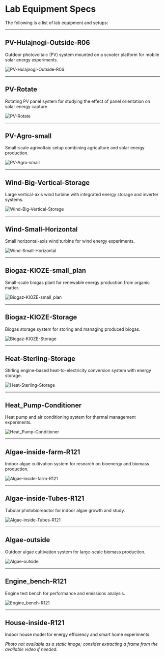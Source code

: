 # Lab Equipment Specs

The following is a list of lab equipment and setups:

---

## PV-Hulajnogi-Outside-R06
Outdoor photovoltaic (PV) system mounted on a scooter platform for mobile solar energy experiments.

![PV-Hulajnogi-Outside-R06](/labs/1.1.%20PV-Hulajnogi-Outside-R06/1.1.1%20PV-Hulajnogi.jpg)

---

## PV-Rotate
Rotating PV panel system for studying the effect of panel orientation on solar energy capture.

![PV-Rotate](/labs/1.2.%20PV-Rotate/1.2.1.%20PV-Rotate.jpg)

---

## PV-Agro-small
Small-scale agrivoltaic setup combining agriculture and solar energy production.

![PV-Agro-small](/labs/1.3.%20PV-Agro-small/1.3.%20PV-Agro-small.jpg)

---

## Wind-Big-Vertical-Storage
Large vertical-axis wind turbine with integrated energy storage and inverter systems.

![Wind-Big-Vertical-Storage](/labs/2.1.%20Wind-Big-Vertical-Storage/2.1.1.%20Wind-Big-Vertical.jpg)

---

## Wind-Small-Horizontal
Small horizontal-axis wind turbine for wind energy experiments.

![Wind-Small-Horizontal](/labs/2.2.%20Wind-Small-Horizontal/2.2.%20Wind-Small-Horizontal.jpg)

---

## Biogaz-KIOZE-small_plan
Small-scale biogas plant for renewable energy production from organic matter.

![Biogaz-KIOZE-small_plan](/labs/3.1.%20Biogaz-KIOZE-small_plan/3.1.%20Biogaz-KIOZE.jpg)

---

## Biogaz-KIOZE-Storage
Biogas storage system for storing and managing produced biogas.

![Biogaz-KIOZE-Storage](/labs/3.2.%20Biogaz-KIOZE-Storage/3.2.%20Biogaz-KIOZE-Storage.jpg)

---

## Heat-Sterling-Storage
Stirling engine-based heat-to-electricity conversion system with energy storage.

![Heat-Sterling-Storage](/labs/4.1.%20Heat-Sterling-Storage/4.1.%20Heat-Sterling-Storage.jpg)

---

## Heat_Pump-Conditioner
Heat pump and air conditioning system for thermal management experiments.

![Heat_Pump-Conditioner](/labs/4.2.%20Heat_Pump-Conditioner/4.2.%20Heat_Pump-Conditioner.jpg)

---

## Algae-inside-farm-R121
Indoor algae cultivation system for research on bioenergy and biomass production.

![Algae-inside-farm-R121](/labs/5.1.%20Algae-inside-farm-R121/5.1.%20Algae-inside.jpg)

---

## Algae-inside-Tubes-R121
Tubular photobioreactor for indoor algae growth and study.

![Algae-inside-Tubes-R121](/labs/5.2.%20Algae-inside-Tubes-R121/5.2.%20Algae-inside-Tubes-R121.jpg)

---

## Algae-outside
Outdoor algae cultivation system for large-scale biomass production.

![Algae-outside](/labs/5.3.%20Algae-outside/5.3.%20Algae-outside.jpg)

---

## Engine_bench-R121
Engine test bench for performance and emissions analysis.

![Engine_bench-R121](/labs/6.1.%20Engine_bench-R121/6.1.%20Engine_bench.jpg)

---

## House-inside-R121
Indoor house model for energy efficiency and smart home experiments.

*Photo not available as a static image; consider extracting a frame from the available video if needed.*
